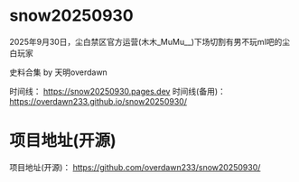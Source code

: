 # snow20250930
2025年9月30日，尘白禁区官方运营(木木_MuMu__)下场切割有男不玩ml吧的尘白玩家

史料合集 by 天明overdawn

时间线：
https://snow20250930.pages.dev
时间线(备用)：
https://overdawn233.github.io/snow20250930/

# 项目地址(开源)
项目地址(开源)：
https://github.com/overdawn233/snow20250930/